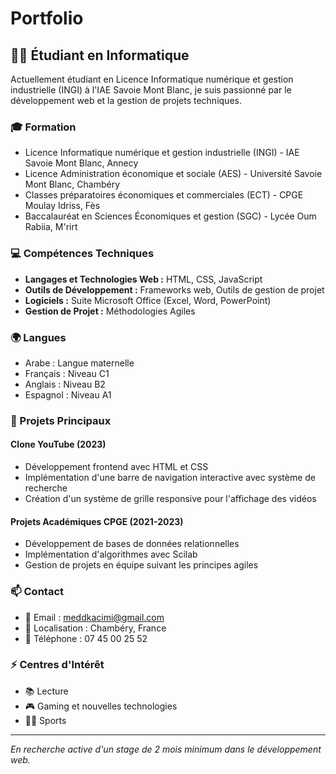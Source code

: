 # Portfolio

## 👨‍💻 Étudiant en Informatique 

Actuellement étudiant en Licence Informatique numérique et gestion industrielle (INGI) à l'IAE Savoie Mont Blanc, je suis passionné par le développement web et la gestion de projets techniques.

### 🎓 Formation

- Licence Informatique numérique et gestion industrielle (INGI) - IAE Savoie Mont Blanc, Annecy
- Licence Administration économique et sociale (AES) - Université Savoie Mont Blanc, Chambéry
- Classes préparatoires économiques et commerciales (ECT) - CPGE Moulay Idriss, Fès
- Baccalauréat en Sciences Économiques et gestion (SGC) - Lycée Oum Rabiia, M'rirt

### 💻 Compétences Techniques

- **Langages et Technologies Web :** HTML, CSS, JavaScript
- **Outils de Développement :** Frameworks web, Outils de gestion de projet
- **Logiciels :** Suite Microsoft Office (Excel, Word, PowerPoint)
- **Gestion de Projet :** Méthodologies Agiles

### 🌍 Langues

- Arabe : Langue maternelle
- Français : Niveau C1
- Anglais : Niveau B2
- Espagnol : Niveau A1

### 🚀 Projets Principaux

#### Clone YouTube (2023)
- Développement frontend avec HTML et CSS
- Implémentation d'une barre de navigation interactive avec système de recherche
- Création d'un système de grille responsive pour l'affichage des vidéos

#### Projets Académiques CPGE (2021-2023)
- Développement de bases de données relationnelles
- Implémentation d'algorithmes avec Scilab
- Gestion de projets en équipe suivant les principes agiles

### 📫 Contact

- 📧 Email : meddkacimi@gmail.com
- 📍 Localisation : Chambéry, France
- 📱 Téléphone : 07 45 00 25 52

### ⚡ Centres d'Intérêt
- 📚 Lecture
- 🎮 Gaming et nouvelles technologies
- 🏃‍♂️ Sports

---
*En recherche active d'un stage de 2 mois minimum dans le développement web.*
